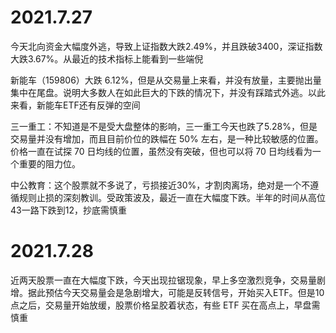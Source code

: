 
# 2021.7.27
今天北向资金大幅度外逃，导致上证指数大跌2.49%，并且跌破3400，深证指数大跌3.67%。从最近的技术指标上能看到一些端倪

新能车（159806）大跌 6.12%，但是从交易量上来看，并没有放量，主要抛出量集中在尾盘。说明大多数人在如此巨大的下跌的情况下，并没有踩踏式外逃。以此来看，新能车ETF还有反弹的空间

三一重工：不知道是不是受大盘整体的影响，三一重工今天也跌了5.28%，但是交易量并没有增加，而且目前价位的跌幅在 50% 左右，是一种比较敏感的位置。价格一直在试探 70 日均线的位置，虽然没有突破，但也可以将 70 日均线看为一个重要的阻力位。

中公教育：这个股票就不多说了，亏损接近30%，才割肉离场，绝对是一个不遵循规则止损的深刻教训。受政策波及，最近一直在大幅度下跌。半年的时间从高位43一路下跌到12，抄底需慎重

# 2021.7.28
近两天股票一直在大幅度下跌，今天出现拉锯现象，早上多空激烈竞争，交易量剧增。据此预估今天交易量会是急剧增大，可能是反转信号，开始买入ETF。但是10点之后，交易量开始放缓，股票价格呈胶着状态，有些 ETF 买在高点上，早盘需慎重